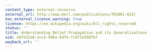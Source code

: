 ```yaml
---
content_type: external-resource
external_url: http://www.merl.com/publications/TR2001-022/
has_external_license_warning: true
license: https://en.wikipedia.org/wiki/All_rights_reserved
status: ''
title: Understanding Belief Propagation and its Generalizations
uid: a97d32a0-2cc4-490a-bdf4-fcdf1e580fbf
wayback_url: ''
---
```

